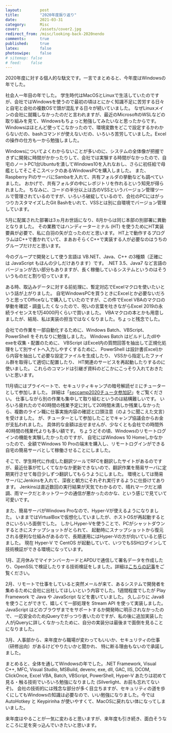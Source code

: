 ```yaml
---
layout:        post
title:         "2020年度振り返り"
date:          2021-03-31
category:      Misc
cover:         /assets/cover2.jpg
redirect_from: /misc/looking-back-2020nendo
comments:      true
published:     true
latex:         false
photoswipe:    false
# sitemap: false
# feed:    false
---
```


2020年度に対する個人的な駄文です。一言でまとめると、今年度はWindowsの年でした。

社会人一年目の年でした。
学生時代はMacOSとLinuxで生活していたのですが、会社ではWindowsを使うので最初の頃はとにかく知識不足に苦労する日々と自宅と会社の複数OSで頭が混乱する日々が続いていました。
なぜLinuxメインの会社に就職しなかったのだと言われますが、最近のMicrosoftのWSLなどの取り組みを見て、Windowsもちょっと勉強してみたいなと思ったからです。
Windowsはほとんど使ってこなかったので、環境変数をどこで設定するかわからないだの、bashコマンドが使えないだの、いろいろ苦労していました。Excelの操作の仕方も一から勉強しました。

Windowsについてよくわからないことが多いのに、システムの全体像が把握できずに開発に時間がかかったりして、会社では実験する時間がなかったので、自宅のノートPC1台Ubuntuを潰してWindows10を入れなおし、さらに初任給で母艦としてそこそこスペックのあるWindowsPCを購入しました。
また、Raspberry PiのサーバにSambaを入れて、共有フォルダの挙動なども調べていました。
おかげで、共有フォルダの中にレポジトリを作れるという知見が得られました。
ちなみに、コードの半分以上は古のVSSというバージョン管理ツールで管理されているのですが、いろいろ破綻しているので、会社のPCにはがっつりカスタマイズしたGit Bashをいれて、VSSとは別に自環境でバージョン管理しています。

5月に配属された部署は3ヵ月お世話になり、8月からは同じ本部の別部署に異動となりました。
その業務ではハンディーターミナル (HT) を使うためにHT実装要員が必要で、私に白羽の矢が立ったのだと思います。
HT上で動作するプログラムはC++で書かれていて、まあおそらくC++で実装する人が必要なのはうちのグループだけだと思います。

今のグループで開発として使う言語は VB.NET、Java、C++ の3種類（正確には JavaScript もほんの少しだけあります）です。
.NET 3.5、Java7 など言語のバージョンが古い部分もありますが、長く稼働しているシステムというのはそういうものだと割り切っています。

ある時、取込みデータに対する前処理に、暫定対応でExcelマクロを使いたいという話が上がりました。
自宅WindowsPCを買うときにExcelとか必要ないだろうと思ってOfficeなしで購入していたのですが、この件でExcel VBAのマクロの挙動を確認・調査したくなったので、呪いの言葉を吐きながらExcel 2019の永続ライセンスを1万4000円くらいで買いました。
VBAマクロの本とかも用意しましたが、結局、私は実装の担当ではなくなりました。ちょっと残念でした。

会社での作業を一部自動化するために、Windows Batch、VBScript、PowerShell をそれなりに勉強しました。
Windows Batch はビルドしたdllやexeを収集・配置のために、
VBScript はExcel内の質問回答を抽出して正規化処理をして別サイトへ入力しやすくするために、
PowerShell は設計書(Excel)から内容を抽出して必要な設定ファイルを生成したり、
VSSから指定したファイル群を取得して適切に配置したり、
HT関連のサービスを再起動したりするのに使いました。
これらのコマンドは引継ぎ資料のどこかにこっそり入れておきたいと思います。

11月頃にはプライベートで、セキュリティキャンプの暗号解読ゼミにチューターとして参加しました。
詳細は「[seccamp2020チュータ参加記](/blog/misc/seccamp2020)」をご覧ください。
仕事しながら別の作業も集中して取り組むというのは結構難しいです。
いろいろ疲れたので40時間の残業予定に対して20時間未満しか残業しなかったら、複数のライン職に仕事実施内容の確認と口頭注意（のように聞こえた文言）を受けました。
が、チューターとして参加したことでキャンプ協議会からお金が支払われました。
具体的な金額は出せませんが、少なくとも会社での時間外40時間の残業代よりも多い額です。
ちょうどその頃、Windowsのリモートログインの機能を実験したかったのですが、
自宅にはWindows 10 Homeしかなかったので、全額でWindows 10 Proの端末を購入し、リモートログインができる自宅の簡易サーバとして稼働させることにしました。

そこで、学生時代に作成した翻訳ツールでRFCを翻訳したサイトがあるのですが、最近仕事が忙しくてなかなか更新できないので、翻訳作業を簡易サーバに定期実行させて毎日少しずつ翻訳してもらうようにしました。
環境としては簡易サーバにJenkinsを入れて、深夜と朝方にそれぞれ実行するように仕掛けてあります。
Jenkinsは直近数回の実行結果が天気でわかるので、晴れマークだと順調、雨マークだとネットワークの通信が悪かったのかな、という感じで見ていて可愛いです。

また、簡易サーバがWindows Proなので、Hyper-Vが使えるようになりました。
いままではVirtualBoxで仮想化していましたが、ホストOSが再起動するときにいろいろ面倒でした。
しかしHyper-Vを使うことで、PCがシャットダウンするときにスナップショットがとられて、
起動時にスナップショットから復元される便利な仕組みがあるので、長期運用にはHyper-Vの方が向いていると感じました。
現在 Hyper-V で CentOS が起動していて、いつでもSSHログインして技術検証ができる環境になっています。

1月、正月休みでマイナンバーカードとAPDUで通信して署名データを作成したり、OpenSSLで検証したりする技術検証をしました。詳細は[こちらの記事](/blog/protocol/jpki-mynumbercard-with-apdu)をご覧ください。

2月、リモートで仕事をしていると突然メールが来て、あるシステムで開発者を集めるために会社に出社してほしいという内容でした。1週間程度でしたが Play Framework で Java や JavaScript などを書いていました。
久しぶりに Java8 を使うことができて、嬉しくて一部処理を Stream API を使って実装しました。
JavaScript はどのブラウザまでをサポートするか開発時に明示されなかったので、一応安全のためjQueryでがっつり書いたのですが、私の後に追加実装した人がjQueryに詳しくなかったために、自分の実装分は最後まで面倒を見ることになりました。

3月、人事部から、来年度から職場が変わってもいいか、セキュリティの仕事（研修出向）があるけどやりたいかと聞かれ、
特に断る理由もないので承諾しました。

まとめると、全体を通してWindowsの年でした。.NET Framework, Visual C++, MFC, Visual Studio, MSBuild, devenv, exe, dll, GAC, IIS, DCOM, ClickOnce, Excel VBA, Batch, VBScript, PowerShell, Hyper-V あたりは初めて見る・触る技術でいろいろ勉強になりました (Silverlight、お前も忘れてないぞ)。
会社の技術的には残念な部分が多く目立ちますが、セキュリティの道を歩くにしてもWindowsの知識は必要なので、いい勉強になりました。今では AutoHotkey と Keypirinha が使いやすくて、MacOSに戻れない体になってしまいました。
<!-- MacOSは今ではElasticSearchが動くだけのサーバと化しています。 -->

来年度はやることが一気に変わると思いますが、来年度も引き続き、面白そうなところに足を突っ込んでいきたいと思います。
